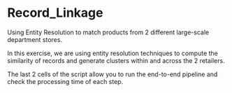 # Record_Linkage
Using Entity Resolution to match products from 2 different large-scale department stores.

In this exercise, we are using entity resolution techniques to compute the similarity of records and generate clusters within and across the 2 retailers.

The last 2 cells of the script allow you to run the end-to-end pipeline and check the processing time of each step.
